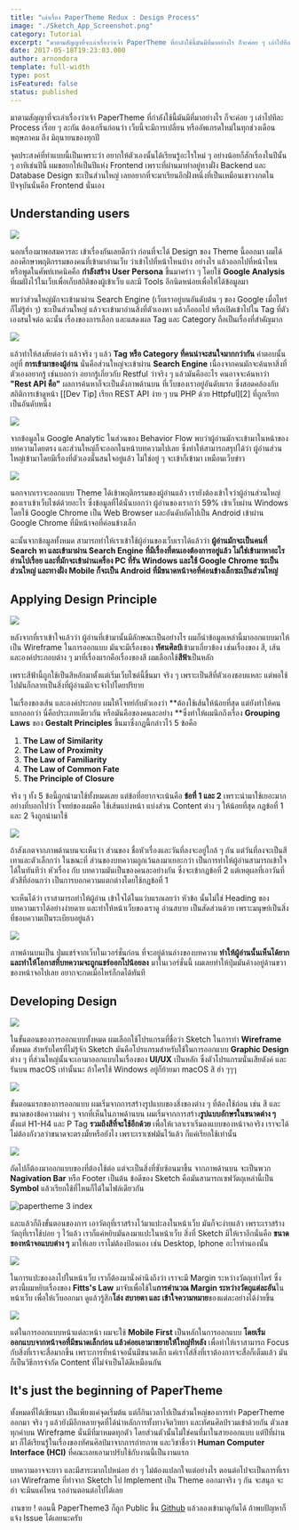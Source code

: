 ```yaml
---
title: "เล่าเรื่อง PaperTheme Redux : Design Process"
image: "./Sketch_App_Screenshot.png"
category: Tutorial
excerpt: "มาตามสัญญาที่จะเล่าเรื่องว่าเจ้า PaperTheme ที่กำลังใช้นี้มันมีที่มาอย่างไร ก็จะค่อย ๆ เล่าไปทีละ Process เรื่อย ๆ ละกัน ต้องเกริ่นก่อนว่า เว็บนี้จะมีการเปลี่ยน"
date: 2017-05-18T19:23:03.000
author: arnondora
template: full-width
type: post
isFeatured: false
status: published
---
```


มาตามสัญญาที่จะเล่าเรื่องว่าเจ้า PaperTheme ที่กำลังใช้นี้มันมีที่มาอย่างไร ก็จะค่อย ๆ เล่าไปทีละ Process เรื่อย ๆ ละกัน ต้องเกริ่นก่อนว่า เว็บนี้จะมีการเปลี่ยน หรืออัพเกรดใหม่ในทุกช่วงเดือน พฤษภาคม ถึง มิถุนายนของทุกปี

จุดประสงค์ที่ทำแบบนี้เป็นเพราะว่า อยากให้ตัวเองนั้นได้เรียนรู้อะไรใหม่ ๆ อย่างน้อยก็สักเรื่องในปีนั้น ๆ อาทิเช่นปีนี้ ผมขอยกให้เป็นปีแห่ง Frontend เพราะที่ผ่านมาทำอยู่ทางฝั่ง Backend และ Database Design ซะเป็นส่วนใหญ่ เลยอยากที่จะมาเรียนอีกฝั่งหนึ่งที่เป็นเหมือนเขาวงกตในปัจจุบันนั่นคือ Frontend นั่นเอง

## Understanding users
![](./Google_Analytics_Arnondora_Site_1.png)

นอกเรื่องมาพอสมควรละ เข้าเรื่องกันเลยดีกว่า ก่อนที่จะได้ Design ของ Theme นี้ออกมา ผมได้ลองศึกษาพฤติกรรมของคนที่เข้ามาอ่านเว็บ ว่าเข้าไปที่หน้าไหนบ้าง อย่างไร แล้วออกไปที่หน้าไหน หรือพูดในศัพท์เทคนิคคือ **กำลังสร้าง** **User Persona** ขึ้นมาคร่าว ๆ โดยใช้ **Google Analysis** ที่ผมฝังไว้ในเว็บเพื่อเก็บสถิติของผู้เข้าเว็บ และมี Tools อีกนิดหน่อยเพื่อให้ได้ข้อมูลมา

พบว่าส่วนใหญ่มักจะเข้ามาผ่าน Search Engine (เว็บเราอยู่บนอันดับต้น ๆ ของ Google เมื่อไหร่ก็ไม่รู้ฮ่า ๆ) ซะเป็นส่วนใหญ่ แล้วจะเข้ามาอ่านสิ่งที่ตัวเองหา แล้วก็ออกไป หรือเปิดเข้าไปใน Tag ที่ตัวเองสนใจต่อ ฉะนั้น เรื่องของการเลือก และแสดงผล Tag และ Category ถือเป็นเรื่องที่สำคัญมาก

![](./What_is_REST_API_Google_Search_Page.png)

แล้วทำให้สงสัยต่อว่า แล้วจริง ๆ แล้ว **Tag หรือ Category ที่คนน่าจะสนใจมากกว่ากัน** คำตอบนั้นอยู่ที่ **การเข้ามาของผู้อ่าน** นั่นคือส่วนใหญ่จะเข้าผ่าน **Search Engine** เนื่องจากคนมักจะค้นหาสิ่งที่ตัวเองอยากรู้ เช่นบอกว่า อยากรู้เกี่ยวกับ Restful ว่าจริง ๆ แล้วมันคืออะไร คนอาจจะค้นหาว่า **"Rest API คือ"** ผลการค้นหาก็จะเป็นดั่งภาพด้านบน ที่เว็บของเราอยู่อันดับแรก ซึ่งสอดคล้องกับสถิติการเข้าดูหน้า [\[Dev Tip\] เรียก REST API ง่าย ๆ บน PHP ด้วย Httpful][2] ที่ถูกเรียกเป็นอันดับหนึ่ง

![](./Google_Analytics_Arnondora_Site_Behavior_Flow_1.png)

จากข้อมูลใน Google Analytic ในส่วนของ Behavior Flow พบว่าผู้อ่านมักจะเข้ามาในหน้าของบทความโดยตรง และส่วนใหญ่ก็จะออกในหน้าบทความไปเลย ซึ่งทำให้สามารถสรุปได้ว่า ผู้อ่านส่วนใหญ่เข้ามาโดยมีเรื่องที่ตัวเองนั้นสนใจอยู่แล้ว ไม่ใช่อยู่ ๆ จะเข้าก็เข้ามา เหมือนเว็บข่าว

![](./Google_Analytics_Arnondora_Site_User_System_1.png)

นอกจากเราจะออกแบบ Theme ได้เข้าพฤติกรรมของผู้อ่านแล้ว เรายังต้องเข้าใจว่าผู้อ่านส่วนใหญ่ของเราเข้าเว็บไซต์ด้วยอะไร ซึ่งข้อมูลที่ได้นั่นบอกว่า ผู้อ่านของเรากว่า 59% เข้าเว็บผ่าน Windows โดยใช้ Google Chrome เป็น Web Browser และอันดับถัดไปเป็น Android เข้าผ่าน Google Chrome ที่มีหน้าจอที่ค่อนข้างเล็ก

ฉะนั้นจากข้อมูลทั้งหมด สามารถทำให้เราเข้าใช้ผู้อ่านของเว็บเราได้แล้วว่า **ผู้อ่านมักจะเป็นคนที่ Search หา และเข้ามาผ่าน Search Engine ที่มีเรื่องที่ตนเองต้องการอยู่แล้ว ไม่ใช่เข้ามาหาอะไรอ่านไปเรื่อย และที่มักจะเข้าผ่านเครื่อง PC ที่รัน Windows และใช้ Google Chrome ซะเป็นส่วนใหญ่ และทางฝั่ง Mobile ก็จะเป็น Android ที่มีขนาดหน้าจอที่ค่อนข้างเล็กซะเป็นส่วนใหญ่**

## Applying Design Principle
![](./Arnondora30_Design_Wireframe.png)

หลังจากที่เราเข้าใจแล้วว่า ผู้อ่านที่เข้ามานั้นมีลักษณะเป็นอย่างไร ผมก็นำข้อมูลเหล่านี้มาออกแบบมาให้เป็น Wireframe ในการออกแบบ มันจะมีเรื่องของ **ทัศนศิลป์**เข้ามาเกี่ยวข้อง เช่นเรื่องของ สี, เส้น และองค์ประกอบต่าง ๆ มาที่เรื่องแรกคือเรื่องของสี ผมเลือกใช้**สีฟ้า**เป็นหลัก

เพราะสีฟ้านี้ถูกใช้เป็นสีหลักมาตั้งแต่เริ่มเว็บไซต์นี้ขึ้นมา จริง ๆ เพราะเป็นสีที่ตัวเองชอบแหละ แต่พอใช้ไปมันก็กลายเป็นสิ่งที่ผู้อ่านมักจะจำไปโดยปริยาย

ในเรื่องของเส้น และองค์ประกอบ ผมให้โจทย์กับตัวเองว่า **ต้องใช้เส้นให้น้อยที่สุด แต่ยังทำให้คนแยกออกว่า นี่คือประเภทเดียวกัน หรือมันคือของคนละอย่าง **ซึ่งทำให้ผมนึกถึงเรื่อง **Grouping Laws** ของ **Gestalt Principles** ขึ้นมาซึ่งกฏนี้กล่าวไว้ 5 ข้อคือ


1. **The Law of Similarity**
2. **The Law of Proximity**
3. **The Law of Familiarity**
4. **The Law of Common Fate**
5. **The Principle of Closure**

จริง ๆ ทั้ง 5 ข้อนี้ถูกนำมาใช้ทั้งหมดเลย แต่ข้อที่อยากจะเน้นคือ **ข้อที่ 1 และ 2** เพราะนำมาใช้เยอะมาก อย่างที่บอกไปว่า โจทย์ของผมคือ ใช้เส้นแบ่งหน้า แบ่งส่วน Content ต่าง ๆ ให้น้อยที่สุด กฏข้อที่ 1 และ 2 จึงถูกนำมาใช้

![](./Arnondora30_Design_TitleContent_Distace.png)

ถ้าสังเกตจากภาพด้านบนจะเห็นว่า ส่วนของ ชื่อหัวเรื่องและวันที่ลงจะอยู่ใกล้ ๆ กัน แต่วันที่ลงจะเป็นสีเทาและตัวเล็กกว่า ในขณะที่ ส่วนของบทความถูกเว้นลงมาเยอะกว่า เป็นการทำให้ผู้อ่านสามารถเข้าใจได้ในทันทีว่า หัวเรื่อง กับ บทความมันเป็นของคนละอย่างกัน ซึ่งจะเข้ากฏข้อที่ 2 แต่เหตุผลที่เอาวันที่ตัวสีที่อ่อนกว่า เป็นการบอกความแตกต่างโดยใช้กฏข้อที่ 1

จะเห็นได้ว่า เราสามารถทำให้ผู้อ่าน เข้าใจได้ในแว่บแรกเลยว่า หัวข้อ นั้นไม่ใช่ Heading ของบทความเราได้อย่างง่ายดาย และทำให้หน้าเว็บของเราดู อ่านสบาย เป็นสัดส่วนด้วย เพราะมนุษย์เป็นสิ่งที่ชอบความเป็นระเบียบอยู่แล้ว

![](./arnondora22_8.png)

ภาพด้านบนเป็น ปุ่มแชร์จากเว็บในเวอร์ชั่นก่อน ที่จะอยู่ด้านล่างของบทความ **ทำให้ผู้อ่านนั้นเห็นได้ยาก และทำให้โอกาสที่บทความจะถูกแชร์ออกไปน้อยลง** มาในเวอร์ชั่นนี้ ผมเลยทำให้ปุ่มมันค้างอยู่ด้านขวาของหน้าจอไปเลย อยากจะกดเมื่อไหร่ก็กดได้ทันที

## Developing Design
![](./Sketch_App_Screenshot.png)

ในขั้นตอนของการออกแบบทั้งหมด ผมเลือกใช้โปรแกรมที่ชื่อว่า Sketch ในการทำ **Wireframe** ทั้งหมด สำหรับใครที่ไม่รู้จัก Sketch มันคือโปรแกรมสำหรับใช้ในการออกแบบ **Graphic Design** ต่าง ๆ ที่ส่วนใหญ่นั้นจะเอามาออกแบบในเรื่องของ **UI/UX** เป็นหลัก ซึ่งตัวโปรแกรมนั่นเสียตังค์ และรันบน macOS เท่านั้นนะ ถ้าใครใช้ Windows อยู่ก็ย้ายมา macOS สิ ฮ่า ๆๆๆ

![](./Arnondora30_Design_Typo_Colour_Wireframe.png)

ขั้นตอนแรกของการออกแบบ ผมเริ่มจากการสร้างรูปแบบของสิ่งของต่าง ๆ ที่ต้องใช้ก่อน เช่น สี และขนาดของข้อความต่าง ๆ จากที่เห็นในภาพด้านบน ผมเริ่มจากการสร้าง**รูปแบบอักษรในขนาดต่าง ๆ** ตั้งแต่ H1-H4 และ P Tag **รวมถึงสีที่จะใช้อีกด้วย** เพื่อให้เวลาเราเริ่มลงแบบของหน้าจอจริง เราจะได้ไม่ต้องกังวลว่าขนาดจะตรงมั้ยหรือยังไง เพราะเราเซฟมันไว้แล้ว ก็แค่เรียกใช้เท่านั้น

![](./Arnondora30_Desin_Element_Wireframe.png)

ถัดไปก็ต้องมาออกแบบของที่ต้องใช้ต่อ แต่จะเป็นสิ่งที่ซับซ้อนมาขึ้น จากภาพด้านบน จะเป็นพวก **Nagivation Bar** หรือ Footer เป็นต้น ข้อดีของ Sketch คือมันสามารถเซฟวัตถุเหล่านี้เป็น **Symbol** แล้วเรียกใช้ที่ไหนก็ได้ในไฟล์เดียวกัน

![papertheme 3 index](./arnondora30-1.png)

และแล้วก็ถึงขั้นตอนของการ เอาวัตถุที่เราสร้างไว้มาแปะลงในหน้าเว็บ มันก็จะง่ายแล้ว เพราะเราสร้างวัตถุที่เราใช้บ่อย ๆ ไว้แล้ว เราก็แค่หยิบมันลงมาแปะในหน้าเว็บ สิ่งที่ Sketch มีให้เราอีกนั่นคือ **ขนาดของหน้าจอแบบต่าง ๆ** มาให้เลย เราไม่ต้องป้อนเอง เช่น Desktop, Iphone อะไรทำนองนั้น

![](./FittsLaws.png)

ในการแปะของลงไปในหน้าเว็บ เราก็ต้องมานั่งคำนึงถึงว่า เราจะมี Margin ระหว่างวัตถุเท่าไหร่ ซึ่งตรงนี้ผมหยิบเรื่องของ **Fitts's Law** มาจับเพื่อใช้ใน**การคำนวณ Margin ระหว่างวัตถุแต่ละอัน**ในหน้าเว็บ เพื่อให้เว็บออกมา ดูแล้วรู้สึก**โล่ง สบายตา และ เข้าใจความหมาย**ของแต่ละอย่างได้ง่ายขึ้น

![](./Arnondora30_Design_Single_Page.png)

แต่ในการออกแบบหน้าแต่ละหน้า ผมจะใช้ **Mobile First** เป็นหลักในการออกแบบ **โดยเริ่มออกแบบจากหน้าจอที่มีขนาดเล็กก่อน แล้วค่อยเอามาขยายให้ใหญ่ทีหลัง** เพื่อทำให้เราสามารถ Focus กับสิ่งที่เราจะสื่อมากขึ้น เพราะการที่หน้าจอนั้นมีขนาดเล็ก แค่เราใส่สิ่งที่เราต้องการจะสื่อก็เต็มแล้ว มันก็เป็นวิธีการจำกัด Content ที่ไม่จำเป็นได้ดีเหมือนกัน

## It's just the beginning of PaperTheme
ทั้งหมดที่ได้เขียนมา เป็นเพียงแค่จุดเริ่มต้น แต่ก็กินเวลาไปเป็นส่วนใหญ่ของการทำ PaperTheme ออกมา จริง ๆ แล้วยังมีอีกหลายจุดที่ได้นำหลักการทั้งทางจิตวิทยา และทัศนศิลป์รวมเข้าด้วยกัน ตัวเลขทุกค่าบน Wireframe นั่นมีที่มาหมดทุกตัว โดยส่วนตัวนั้นไม่ใช่คนที่มาในสายออกแบบ แต่ปีที่ผ่านมา ก็ได้เรียนรู้ในเรื่องของทัศนศิลป์มาจากการถ่ายภาพ และวิชาชื่อว่า **Human Computer Interface (HCI)** ที่คณะเลยเอามาปรับใช้กับงานนี้เป็นงานแรก

บทความอาจจะยาว และมีสาระมากไปหน่อย ฮ่า ๆ ไม่ต้องแปลกใจแต่อย่างไร ตอนต่อไปจะเป็นการที่เราเอา Wireframe ที่ทำจาก Sketch ไป Implement เป็น Theme ออกมาจริง ๆ กัน จะสนุก จะฮ่า จะมึนแค่ไหน รออ่านตอนต่อไปได้เลย

งานขาย ! ตอนนี้ PaperTheme3 ก็ถูก Public ขึ้น [Github][14] แล้วลองเข้ามาดูกันได้ ถ้าพบปัญหาก็แจ้ง Issue ได้เลยนะครับ

[14]: https://github.com/arnondora/wordpress-paper-theme-redux
